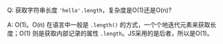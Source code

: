 Q: 获取字符串长度 `'hello'.length`，复杂度是O(1)还是O(n)?

A: O(1)。O(n) 在语言中一般是 `.length()` 的方式，一个个地迭代元素来获取长度；O(1) 则是获取内部记录的属性 `.length`。JS采用的是后者，所以是O(1)。